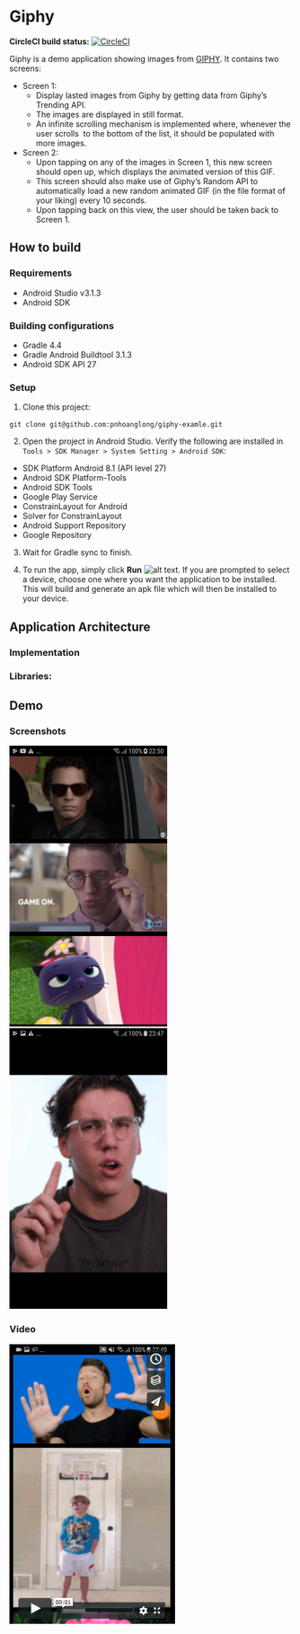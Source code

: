 # Giphy

**CircleCI build status:** [![CircleCI](https://circleci.com/gh/pnhoanglong/giphy-examle/tree/develop.svg?style=svg)](https://circleci.com/gh/pnhoanglong/giphy-examle/tree/develop)

Giphy is a demo application showing images from [GIPHY](https://giphy.com/). It contains two screens:
* Screen 1:
  * Display lasted  images from Giphy by getting data from Giphy’s Trending API.
  * The images are displayed in still format.
  * An infinite scrolling mechanism is implemented where, whenever the user scrolls  to the bottom of the list, it should be populated with more images.
* Screen 2:
  * Upon tapping on any of the images in Screen 1, this new screen should open up, which displays the animated version of this GIF.
  * This screen should also make use of Giphy’s Random API to automatically load a new random animated GIF (in the file format of your liking) every 10 seconds.
  * Upon tapping back on this view, the user should be taken back to Screen 1.
## How to build
### Requirements
* Android Studio v3.1.3
* Android SDK
### Building configurations
* Gradle 4.4
* Gradle Android Buildtool 3.1.3
* Android SDK API 27
### Setup
1. Clone this project:
```
git clone git@github.com:pnhoanglong/giphy-examle.git
```
2. Open the project in Android Studio. Verify the following are installed in `Tools > SDK Manager > System Setting > Android SDK`:
  * SDK Platform Android 8.1 (API level 27)
  * Android SDK Platform-Tools
  * Android SDK Tools
  * Google Play Service
  * ConstrainLayout for Android
  * Solver for ConstrainLayout
  * Android Support Repository
  * Google Repository

3. Wait for Gradle sync to finish.

4. To run the app, simply click **Run**  ![alt text](https://camo.githubusercontent.com/4b94cee2759faf24f54eedd56b9c725f6f8996f3/68747470733a2f2f646576656c6f7065722e616e64726f69642e636f6d2f696d616765732f746f6f6c732f61732d72756e2e706e67). If you are prompted to select a device, choose one where you want the application to be installed. This will build and generate an apk file which will then be installed to your device.

## Application Architecture

### Implementation

### Libraries:

## Demo

### Screenshots

![Screen 1](https://github.com/pnhoanglong/giphy-examle/blob/readme/screenshoot/screen1.png) ![Screen 2](https://github.com/pnhoanglong/giphy-examle/blob/readme/screenshoot/screen2.png)

### Video
[![Video](https://github.com/pnhoanglong/giphy-examle/blob/readme/screenshoot/videothumbnail.png)](https://vimeo.com/285134305)


